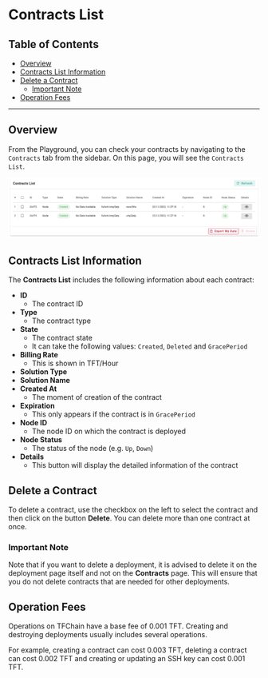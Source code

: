 <h1> Contracts List </h1>

<h2> Table of Contents </h2>

- [Overview](#overview)
- [Contracts List Information](#contracts-list-information)
- [Delete a Contract](#delete-a-contract)
  - [Important Note](#important-note)
- [Operation Fees](#operation-fees)

***

## Overview

From the Playground, you can check your contracts by navigating to the `Contracts` tab from the sidebar. On this page, you will see the `Contracts List`.

![image](img/contracts_list.png)

## Contracts List Information

The **Contracts List** includes the following information about each contract:

- **ID**
  - The contract ID
- **Type**
  - The contract type
- **State**
  - The contract state
  - It can take the following values: `Created`, `Deleted` and `GracePeriod`
- **Billing Rate** 
  - This is shown in TFT/Hour
- **Solution Type**
- **Solution Name**
- **Created At**
  - The moment of creation of the contract
- **Expiration**
  - This only appears if the contract is in `GracePeriod`
- **Node ID**
  - The node ID on which the contract is deployed
- **Node Status**
  - The status of the node (e.g. `Up`, `Down`)
- **Details**
  - This button will display the detailed information of the contract

## Delete a Contract

To delete a contract, use the checkbox on the left to select the contract and then click on the button **Delete**. You can delete more than one contract at once.

### Important Note

Note that if you want to delete a deployment, it is advised to delete it on the deployment page itself and not on the **Contracts** page. This will ensure that you do not delete contracts that are needed for other deployments.

## Operation Fees

Operations on TFChain have a base fee of 0.001 TFT. Creating and destroying deployments usually includes several operations. 

For example, creating a contract can cost 0.003 TFT, deleting a contract can cost 0.002 TFT and creating or updating an SSH key can cost 0.001 TFT.